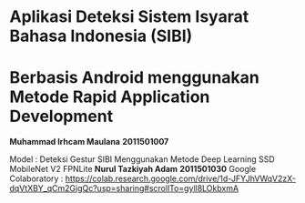 # Aplikasi Deteksi Sistem Isyarat Bahasa Indonesia (SIBI) 
# Berbasis Android menggunakan Metode Rapid Application Development 

**Muhammad Irhcam Maulana** **2011501007**

Model : Deteksi Gestur SIBI Menggunakan Metode Deep Learning SSD MobileNet V2 FPNLite
**Nurul Tazkiyah Adam** **2011501030**
Google Colaboratory : 
https://colab.research.google.com/drive/1d-JFYJhVWqV2zX-dqVtXBY_qCm2GigQc?usp=sharing#scrollTo=gyll8LOkbxmA

